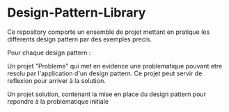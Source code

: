 # Design-Pattern-Library

Ce repository comporte un ensemble de projet mettant en pratique les differents design pattern par des exemples precis. 

Pour chaque design pattern :

Un projet "Probleme" qui met en evidence une problematique pouvant etre resolu par l'application d'un design pattern. 
Ce projet peut servir de reflexion pour arriver à la solution. 

Un projet solution, contenant la mise en place du design pattern pour repondre à la problematique initiale
